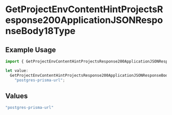 # GetProjectEnvContentHintProjectsResponse200ApplicationJSONResponseBody18Type

## Example Usage

```typescript
import { GetProjectEnvContentHintProjectsResponse200ApplicationJSONResponseBody18Type } from "@vercel/sdk/models/operations/getprojectenv.js";

let value:
  GetProjectEnvContentHintProjectsResponse200ApplicationJSONResponseBody18Type =
    "postgres-prisma-url";
```

## Values

```typescript
"postgres-prisma-url"
```